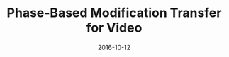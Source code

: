 ---
title: "Phase-Based Modification Transfer for Video"
collection: publications
permalink: /publication/2016-phasebased-edits
date: 2016-10-12
venue: "ECCV"
authors: "S. Meyer, A. Sorkine-Hornung, M. Gross"
uri: 
oral: yes
project: 
bibtex:
arxiv:
openpdf: 
pdf: https://cgl.ethz.ch/disclaimer.php?dlurl=/Downloads/Publications/Papers/2016/Mey16a/Mey16a.pdf
supp: 
teaser: images/2016_phasebased_edits.png
videoresults: https://cgl.ethz.ch/Downloads/Publications/PaperVideos/2016/Mey16a.mp4
videotalk: 
code: 
---